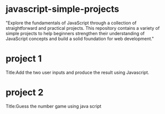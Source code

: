# javascript-simple-projects
"Explore the fundamentals of JavaScript through a collection of straightforward and practical projects. This repository contains a variety of simple projects to help beginners strengthen their understanding of JavaScript concepts and build a solid foundation for web development."

# project 1
Title:Add the two user inputs and produce the result using Javascript.

# project 2
 Title:Guess the number game using java script 
